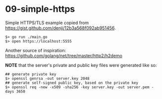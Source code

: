 # 09-simple-https

Simple HTTPS/TLS example copied from https://gist.github.com/denji/12b3a568f092ab951456.

```
$> go run ./main.go
$> open https://localhost:5555
```

Another source of inspiration: https://github.com/golang/net/tree/master/http2/h2demo

**NOTE** that the server's private and public key files were generated like so:

```
## generate private key
$> openssl genrsa -out server.key 2048
## generate self-signed public key, based on the private key
$> openssl req -new -x509 -sha256 -key server.key -out server.pem -days 3650
```
